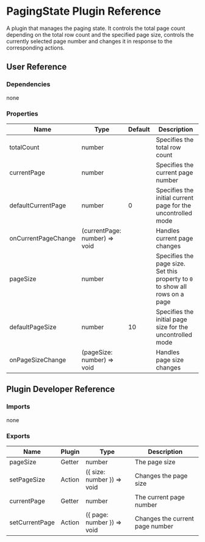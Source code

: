 # PagingState Plugin Reference

A plugin that manages the paging state. It controls the total page count depending on the total row count and the specified page size, controls the currently selected page number and changes it in response to the corresponding actions.

## User Reference

### Dependencies

none

### Properties

Name | Type | Default | Description
-----|------|---------|------------
totalCount | number | | Specifies the total row count
currentPage | number | | Specifies the current page number
defaultCurrentPage | number | 0 | Specifies the initial current page for the uncontrolled mode
onCurrentPageChange | (currentPage: number) => void | | Handles current page changes
pageSize | number | | Specifies the page size. Set this property to `0` to show all rows on a page
defaultPageSize | number | 10 | Specifies the initial page size for the uncontrolled mode
onPageSizeChange | (pageSize: number) => void | | Handles page size changes

## Plugin Developer Reference

### Imports

none

### Exports

Name | Plugin | Type | Description
-----|--------|------|------------
pageSize | Getter | number | The page size
setPageSize | Action | ({ size: number }) => void | Changes the page size
currentPage | Getter | number | The current page number
setCurrentPage | Action | ({ page: number }) => void | Changes the current page number
